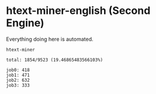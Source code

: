 # htext-miner-english (Second Engine)

Everything doing here is automated.

```
htext-miner

total: 1854/9523 (19.46865483566103%)

job0: 418
job1: 471
job2: 632
job3: 333
```
